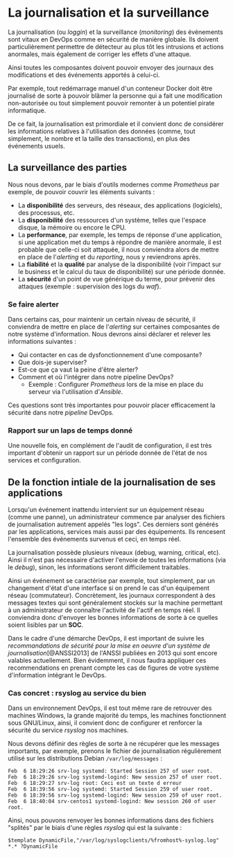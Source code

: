 # La journalisation et la surveillance

La journalisation (ou *loggin*) et la surveillance (*monitoring*) des événements sont vitaux en DevOps comme en sécurité de manière globale.
Ils doivent particulièrement permettre de détecteur au plus tôt les intrusions et actions anormales, mais également de corriger les effets d'une attaque.

Ainsi toutes les composantes doivent pouvoir envoyer des journaux des modifications et des événements apportés à celui-ci.

Par exemple, tout redémarrage manuel d'un conteneur Docker doit être journalisé de sorte à pouvoir blâmer la personne qui a fait une modification non-autorisée ou tout simplement pouvoir 
remonter à un potentiel pirate informatique.

De ce fait, la journalisation est primordiale et il convient donc de considérer les informations relatives à l'utilisation des données (comme, tout simplement, le nombre et la taille des transactions), en plus des événements usuels.

## La surveillance des parties

Nous nous devons, par le biais d'outils modernes comme *Prometheus* par exemple, de pouvoir couvrir les éléments suivants :

- La **disponibilité** des serveurs, des réseaux, des applications (logiciels), des processus, etc.
- La **disponibilité** des ressources d'un système, telles que l'espace disque, la mémoire ou encore le CPU.
- La **performance**, par exemple, les temps de réponse d'une application, si une application met du temps à répondre de manière anormale, il est probable que celle-ci soit attaquée, il nous conviendra alors de mettre en place de l'*alerting* et du *reporting*, nous y reviendrons après.
- La **fiabilité** et la **qualité** par analyse de la disponibilité (voir l'impact sur le business et le calcul du taux de disponibilité) sur une période donnée.
- La **sécurité** d'un point de vue générique du terme, pour prévenir des attaques (exemple : supervision des logs du *waf*).

### Se faire alerter

Dans certains cas, pour maintenir un certain niveau de sécurité, il conviendra de mettre en place de l'*alerting* sur certaines composantes de notre système d'information.
Nous devrons ainsi déclarer et relever les informations suivantes :

- Qui contacter en cas de dysfonctionnement d'une composante?
- Que dois-je superviser?
- Est-ce que ça vaut la peine d'être alerter?
- Comment et où l'intégrer dans notre pipeline DevOps? 
  * Exemple :  Configurer *Prometheus* lors de la mise en place du serveur via l'utilisation d'*Ansible*.

Ces questions sont très importantes pour pouvoir placer efficacement la sécurité dans notre *pipeline* DevOps.

### Rapport sur un laps de temps donné

Une nouvelle fois, en complément de l'audit de configuration, il est très important d'obtenir un rapport sur un période donnée de l'état de nos services et configuration.

## De la fonction intiale de la journalisation de ses applications

Lorsqu'un événement inattendu intervient sur un équipement réseau (comme une panne), un administrateur commence par analyser des fichiers de journalisation autrement appelés "les logs".
Ces derniers sont générés par les applications, services mais aussi par des équipements. Ils rencesent l'ensemble des événements survenus et ceci, en temps réel.

La journalisation possède plusieurs niveaux (debug, warning, critical, etc). Ainsi il n'est pas nécessaire d'activer l'envoie de toutes les informations (via le *debug*), sinon, les informations seront difficilement traitables.

Ainsi un événement se caractérise par exemple, tout simplement, par un changement d'état d'une interface si on prend le cas d'un équipement réseau (commutateur). Concrètement, les journaux correspondent à des messages textes qui sont généralement stockés sur la machine permettant à un administrateur de connaître l'activité de l'actif en temps réel. Il conviendra donc d'envoyer les bonnes informations de sorte à ce quelles soient lisibles par un **SOC**.

Dans le cadre d'une démarche DevOps, il est important de suivre les *recommandations de sécurité pour la mise en oeuvre d'un système de journalisation*[@ANSSI2013] de l'ANSSI publiées en 2013 qui sont encore valables actuellement. Bien évidemment, il nous faudra appliquer ces recommendations en prenant compte les cas de figures de votre système d'information intégrant le DevOps.

### Cas concret : rsyslog au service du bien

Dans un environnement DevOps, il est tout même rare de retrouver des machines Windows, la grande majorité du temps, les machines fonctionnent sous GNU/Linux, ainsi, il convient donc de configurer et renforcer la sécurité du service *rsyslog* nos machines.

Nous devons définir des règles de sorte à ne récupérer que les messages importants, par exemple, prenons le fichier de journalisation régulièrement utilisé sur les distributions Debian `/var/log/messages` :

```
Feb  6 18:29:26 srv-log systemd: Started Session 257 of user root.
Feb  6 18:29:26 srv-log systemd-logind: New session 257 of user root.
Feb  6 18:29:27 srv-log root: Ceci est un texte d erreur
Feb  6 18:39:56 srv-log systemd: Started Session 259 of user root.
Feb  6 18:39:56 srv-log systemd-logind: New session 259 of user root.
Feb  6 18:40:04 srv-centos1 systemd-logind: New session 260 of user root.
```

Ainsi, nous pouvons renvoyer les bonnes informations dans des fichiers "splités" par le biais d'une règles *rsyslog* qui est la suivante :

```
$template DynamicFile,"/var/log/syslogclients/%fromhost%-syslog.log"
*.* ?DynamicFile
```
